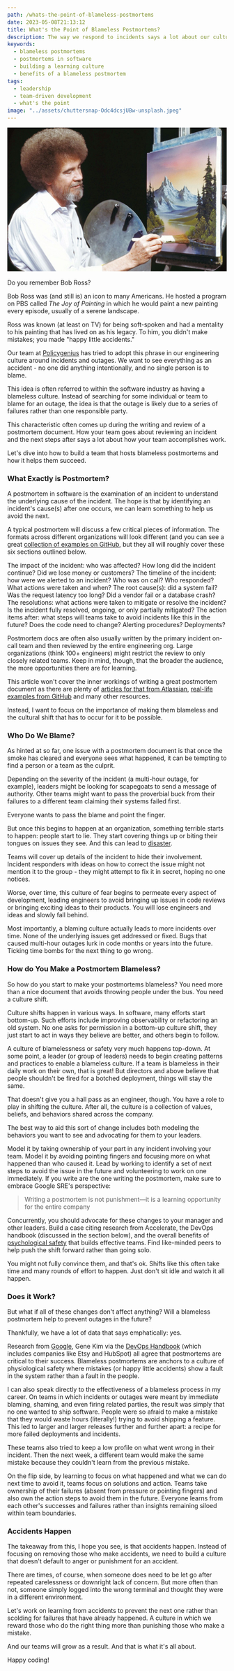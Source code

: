 ```yaml
---
path: /whats-the-point-of-blameless-postmortems
date: 2023-05-08T21:13:12
title: What's the Point of Blameless Postmortems?
description: The way we respond to incidents says a lot about our culture. Are are we learning from our mistakes and accidents or creating a culture of fear?
keywords:
  - blameless postmortems
  - postmortems in software
  - building a learning culture
  - benefits of a blameless postmortem
tags:
  - leadership
  - team-driven development
  - what's the point
image: "../assets/chuttersnap-Odc4dcsjUBw-unsplash.jpeg" 
---
```


<center>

!["Bob Ross painting on a canvas"](../assets/bob-ross.jpg)

</center>

Do you remember Bob Ross?

Bob Ross was (and still is) an icon to many Americans. He hosted a program on PBS called _The Joy of Painting_ in which he would paint a new painting every episode, usually of a serene landscape.

Ross was known (at least on TV) for being soft-spoken and had a mentality to his painting that has lived on as his legacy. To him, you didn't make mistakes; you made "happy little accidents."

Our team at [Policygenius](https://www.policygenius.com/careers/) has tried to adopt this phrase in our engineering culture around incidents and outages. We want to see everything as an accident - no one did anything intentionally, and no single person is to blame.

This idea is often referred to within the software industry as having a blameless  culture. Instead of searching for some individual or team to blame for an outage, the idea is that the outage is likely due to a series of failures rather than one responsible party. 

This characteristic often comes up during the writing and review of a postmortem document. How your team goes about reviewing an incident and the next steps after says a lot about how your team accomplishes work.

Let's dive into how to build a team that hosts blameless postmortems and how it helps them succeed.

### What Exactly is Postmortem? 

A postmortem in software is the examination of an incident to understand the underlying cause of the incident. The hope is that by identifying an incident's cause(s) after one occurs, we can learn something to help us avoid the next.

A typical postmortem will discuss a few critical pieces of information. The formats across different organizations will look different (and you can see a great [collection of examples on GitHub](https://github.com/dastergon/postmortem-templates), but they all will roughly cover these six sections outlined below.

The impact of the incident: who was affected? How long did the incident continue? Did we lose money or customers? 
The timeline of the incident: how were we alerted to an incident? Who was on call? Who responded? What actions were taken and when?
The root cause(s): did a system fail? Was the request latency too long? Did a vendor fail or a database crash?
The resolutions: what actions were taken to mitigate or resolve the incident? Is the incident fully resolved, ongoing, or only partially mitigated?
The action items after: what steps will teams take to avoid incidents like this in the future? Does the code need to change? Alerting procedures? Deployments? 

Postmortem docs are often also usually written by the primary incident on-call team and then reviewed by the entire engineering org. Large organizations (think 100+ engineers) might restrict the review to only closely related teams. Keep in mind, though, that the broader the audience, the more opportunities there are for learning.

This article won't cover the inner workings of writing a great postmortem document as there are plenty of [articles for that from Atlassian](https://www.atlassian.com/incident-management/postmortem), [real-life examples from GitHub](https://github.blog/2018-10-30-oct21-post-incident-analysis/) and many other resources.

Instead, I want to focus on the importance of making them blameless and the cultural shift that has to occur for it to be possible.

### Who Do We Blame?

As hinted at so far, one issue with a postmortem document is that once the smoke has cleared and everyone sees what happened, it can be tempting to find a person or a team as the culprit. 

Depending on the severity of the incident (a multi-hour outage, for example), leaders might be looking for scapegoats to send a message of authority. Other teams might want to pass the proverbial buck from their failures to a different team claiming their systems failed first. 

Everyone wants to pass the blame and point the finger.

But once this begins to happen at an organization, something terrible starts to happen: people start to lie. They start covering things up or biting their tongues on issues they see. And this can lead to [disaster](https://thediplomat.com/2013/07/asiana-airlines-crash-a-cockpit-culture-problem).

Teams will cover up details of the incident to hide their involvement. Incident responders with ideas on how to correct the issue might not mention it to the group - they might attempt to fix it in secret, hoping no one notices. 

Worse, over time, this culture of fear begins to permeate every aspect of development, leading engineers to avoid bringing up issues in code reviews or bringing exciting ideas to their products. You will lose engineers and ideas and slowly fall behind. 

Most importantly, a blaming culture actually leads to more incidents over time. None of the underlying issues get addressed or fixed. Bugs that caused multi-hour outages lurk in code months or years into the future. Ticking time bombs for the next thing to go wrong.

### How do You Make a Postmortem Blameless?

So how do you start to make your postmortems blameless? You need more than a nice document that avoids throwing people under the bus. You need a culture shift.

Culture shifts happen in various ways. In software, many efforts start bottom-up. Such efforts include improving observability or refactoring an old system. No one asks for permission in a bottom-up culture shift, they just start to act in ways they believe are better, and others begin to follow.

A culture of blamelessness or safety very much happens top-down. At some point, a leader (or group of leaders) needs to begin creating patterns and practices to enable a blameless culture. If a team is blameless in their daily work on their own, that is great! But directors and above believe that people shouldn't be fired for a botched deployment, things will stay the same.

That doesn't give you a hall pass as an engineer, though. You have a role to play in shifting the culture. After all, the culture is a collection of values, beliefs, and behaviors shared across the company. 

The best way to aid this sort of change includes both modeling the behaviors you want to see and advocating for them to your leaders.

Model it by taking ownership of your part in any incident involving your team. Model it by avoiding pointing fingers and focusing more on what happened than who caused it. Lead by working to identify a set of next steps to avoid the issue in the future and volunteering to work on one immediately. If you write are the one writing the postmortem, make sure to embrace Google SRE's perspective:

> Writing a postmortem is not punishment—it is a learning opportunity for the entire company

Concurrently, you should advocate for these changes to your manager and other leaders. Build a case citing research from Accelerate, the DevOps handbook (discussed in the section below), and the overall benefits of [psychological safety](https://rework.withgoogle.com/guides/understanding-team-effectiveness/steps/foster-psychological-safety/) that builds effective teams. Find like-minded peers to help push the shift forward rather than going solo.

You might not fully convince them, and that's ok. Shifts like this often take time and many rounds of effort to happen. Just don't sit idle and watch it all happen.

### Does it Work?

But what if all of these changes don't affect anything? Will a blameless postmortem help to prevent outages in the future? 

Thankfully, we have a lot of data that says emphatically: yes.

Research from [Google](https://sre.google/sre-book/postmortem-culture/), Gene Kim via the [DevOps Handbook](https://itrevolution.com/product/the-devops-handbook-second-edition/) (which includes companies like Etsy and HubSpot) all agree that postmortems are critical to their success. Blameless postmortems are anchors to a culture of physiological safety where mistakes (or happy little accidents) show a fault in the system rather than a fault in the people.

I can also speak directly to the effectiveness of a blameless process in my career. On teams in which incidents or outages were meant by immediate blaming, shaming, and even firing related parties, the result was simply that no one wanted to ship software. People were so afraid to make a mistake that they would waste hours (literally!) trying to avoid shipping a feature. This led to larger and larger releases further and further apart: a recipe for more failed deployments and incidents. 

These teams also tried to keep a low profile on what went wrong in their incident. Then the next week, a different team would make the same mistake because they couldn't learn from the previous mistake.

On the flip side, by learning to focus on what happened and what we can do next time to avoid it, teams focus on solutions and action. Teams take ownership of their failures (absent from pressure or pointing fingers) and also own the action steps to avoid them in the future. Everyone learns from each other's successes and failures rather than insights remaining siloed within team boundaries.

### Accidents Happen

The takeaway from this, I hope you see, is that accidents happen. Instead of focusing on removing those who make accidents, we need to build a culture that doesn't default to anger or punishment for an accident. 

There are times, of course, when someone does need to be let go after repeated carelessness or downright lack of concern. But more often than not, someone simply logged into the wrong terminal and thought they were in a different environment.

Let's work on learning from accidents to prevent the next one rather than scolding for failures that have already happened. A culture in which we reward those who do the right thing more than punishing those who make a mistake.

And our teams will grow as a result. And that is what it's all about.

Happy coding!


